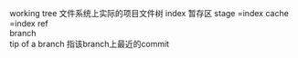 working tree		文件系统上实际的项目文件树
index			暂存区
stage			=index
cache			=index
ref			
branch	
tip of a branch		指该branch上最近的commit

